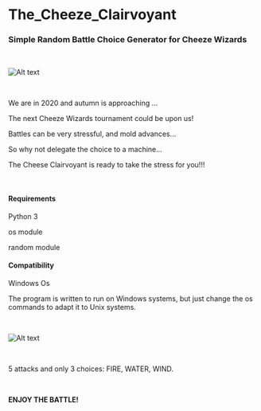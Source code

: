 # The_Cheeze_Clairvoyant

<h3>Simple Random Battle Choice Generator for Cheeze Wizards</h3>

<BR>

![Alt text](https://github.com/JonnyBanana/The_Cheeze_Clairvoyant/blob/master/img/CHEEZE-GIF.gif?raw=true)

<BR>

We are in 2020 and autumn is approaching ...

The next Cheeze Wizards tournament could be upon us!

Battles can be very stressful, and mold advances...

So why not delegate the choice to a machine...

The Cheese Clairvoyant is ready to take the stress for you!!!

<BR>
  
<h4>Requirements</h4>

Python 3

os module

random module


<h4>Compatibility</h4>

Windows Os

The program is written to run on Windows systems, but just change the os commands to adapt it to Unix systems.

<BR>
  
![Alt text](https://raw.githubusercontent.com/JonnyBanana/The_Cheeze_Clairvoyant/master/img/CHEEZE_CLAIRVOYANT.PNG)

<BR>

5 attacks and only 3 choices: FIRE, WATER, WIND.

<BR>
  
<b>ENJOY THE BATTLE!</b>

<BR>
